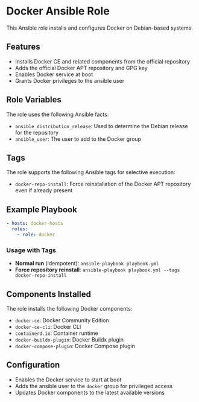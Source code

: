 # Docker Ansible Role

This Ansible role installs and configures Docker on Debian-based systems.

## Features

- Installs Docker CE and related components from the official repository
- Adds the official Docker APT repository and GPG key
- Enables Docker service at boot
- Grants Docker privileges to the ansible user

## Role Variables

The role uses the following Ansible facts:

- `ansible_distribution_release`: Used to determine the Debian release for the repository
- `ansible_user`: The user to add to the Docker group

## Tags

The role supports the following Ansible tags for selective execution:

- `docker-repo-install`: Force reinstallation of the Docker APT repository even if already present

## Example Playbook

```yaml
- hosts: docker-hosts
  roles:
    - role: docker
```

### Usage with Tags

- **Normal run** (idempotent): `ansible-playbook playbook.yml`
- **Force repository reinstall**: `ansible-playbook playbook.yml --tags docker-repo-install`

## Components Installed

The role installs the following Docker components:

- `docker-ce`: Docker Community Edition
- `docker-ce-cli`: Docker CLI
- `containerd.io`: Container runtime
- `docker-buildx-plugin`: Docker Buildx plugin
- `docker-compose-plugin`: Docker Compose plugin

## Configuration

- Enables the Docker service to start at boot
- Adds the ansible user to the `docker` group for privileged access
- Updates Docker components to the latest available versions
